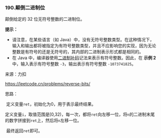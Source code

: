 ### 190.颠倒二进制位

颠倒给定的 32 位无符号整数的二进制位。

**提示：**

- 请注意，在某些语言（如 Java）中，没有无符号整数类型。在这种情况下，输入和输出都将被指定为有符号整数类型，并且不应影响您的实现，因为无论整数是有符号的还是无符号的，其内部的二进制表示形式都是相同的。
- 在 Java 中，编译器使用[二进制补码](https://baike.baidu.com/item/二进制补码/5295284)记法来表示有符号整数。因此，在 **示例 2** 中，输入表示有符号整数 `-3`，输出表示有符号整数 `-1073741825`。

来源：力扣

https://leetcode.cn/problems/reverse-bits/



思路：

​		定义变量`ret`，初始化为0，用于表示最终结果。

​		定义变量`i`，取值范围是[0,32)，每一次，都将`ret`向左移一位，将`n`的二进制末尾的数字拼接到`ret`上，然后将`n`左移一位。

​		最终返回`ret`即可。